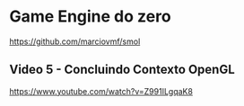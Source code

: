 # Game Engine do zero 

https://github.com/marciovmf/smol

## Video 5 - Concluindo Contexto OpenGL

https://www.youtube.com/watch?v=Z991ILgqaK8
